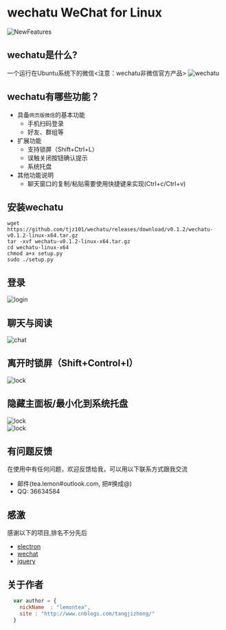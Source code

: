 # wechatu WeChat for Linux  

![NewFeatures](http://wx4.sinaimg.cn/large/c5e04220gy1fe9jptlpjtj20fp04bglv.jpg)  
## wechatu是什么?
一个运行在Ubuntu系统下的微信<注意：wechatu非微信官方产品>
![wechatu](http://ww4.sinaimg.cn/mw690/c5e04220gw1f961gwyrwfj211y0lc7as.jpg) 

## wechatu有哪些功能？

* 具备`网页版微信`的基本功能
    *  手机扫码登录
    *  好友、群组等
* 扩展功能
    * 支持锁屏（Shift+Ctrl+L）
    * 误触关闭按钮确认提示
    * 系统托盘
* 其他功能说明
    * 聊天窗口的复制/粘贴需要使用快捷键来实现(Ctrl+c/Ctrl+v)

## 安装wechatu

```shell
wget https://github.com/tjz101/wechatu/releases/download/v0.1.2/wechatu-v0.1.2-linux-x64.tar.gz  
tar -xvf wechatu-v0.1.2-linux-x64.tar.gz  
cd wechatu-linux-x64  
chmod a+x setup.py  
sudo ./setup.py  
```

## 登录
![login](http://ww2.sinaimg.cn/mw690/c5e04220gw1f961gv8cqkj20rs0kp41q.jpg)
## 聊天与阅读
![chat](http://ww2.sinaimg.cn/mw690/c5e04220jw9f961kg8ik3j20r70k20wi.jpg)
## 离开时锁屏（Shift+Control+l）
![lock](http://ww4.sinaimg.cn/mw690/c5e04220gw1f961gql5kfj20rm0jzq4r.jpg)
## 隐藏主面板/最小化到系统托盘
![lock](http://wx3.sinaimg.cn/large/c5e04220ly1fe9j464xvmj208j04edfv.jpg)  
![lock](http://wx3.sinaimg.cn/large/c5e04220gy1fe9jaikfq6j209y00rmx1.jpg)

## 有问题反馈
在使用中有任何问题，欢迎反馈给我，可以用以下联系方式跟我交流

* 邮件(tea.lemon#outlook.com, 把#换成@)
* QQ: 36634584


## 感激
感谢以下的项目,排名不分先后

* [electron](http://electron.atom.io/) 
* [wechat](https://wx.qq.com/)
* [jquery](http://jquery.com)

## 关于作者

```javascript
  var author = {
    nickName  : "lemontea",
    site : "http://www.cnblogs.com/tangjizhong/"
  }
```
